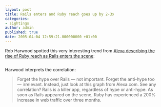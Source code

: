 ```yaml
---
layout: post
title: Rails enters and Ruby reach goes up by 2-3x
categories:
- sightings
author: admin
published: true
date: 2005-04-04 12:59:21.000000000 +01:00
---
```

<p>Rob Harwood spotted this very interesting trend from <a href="http://www.alexa.com/data/details/traffic_details?&range=2y&size=large&compare_sites=rubyonrails.org&y=r&url=ruby-lang.org">Alexa describing the rise of Ruby reach as Rails enters the scene</a>:</p>
<p><img src="http://web.rubyonrails.com/pictures/ruby_reach.png" align="center" alt="" /></p>
<p>Harwood interprets the correlation:</p>
<blockquote>Forget the hype over Rails &#8212; not important. Forget the anti-hype too &#8212; irrelevant. Instead, just look at this graph from Alexa.com. See any correlation? Rails is a killer app, regardless of hype or anti-hype. As soon as Rails appeared on the scene, Ruby has experienced a 200% increase in web traffic over three months.</blockquote>
